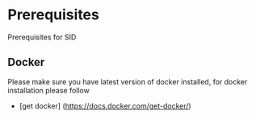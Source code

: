 # Prerequisites
Prerequisites for SID

## Docker
Please make sure you have latest version of docker installed, for docker installation please follow
* [get docker] (https://docs.docker.com/get-docker/)

